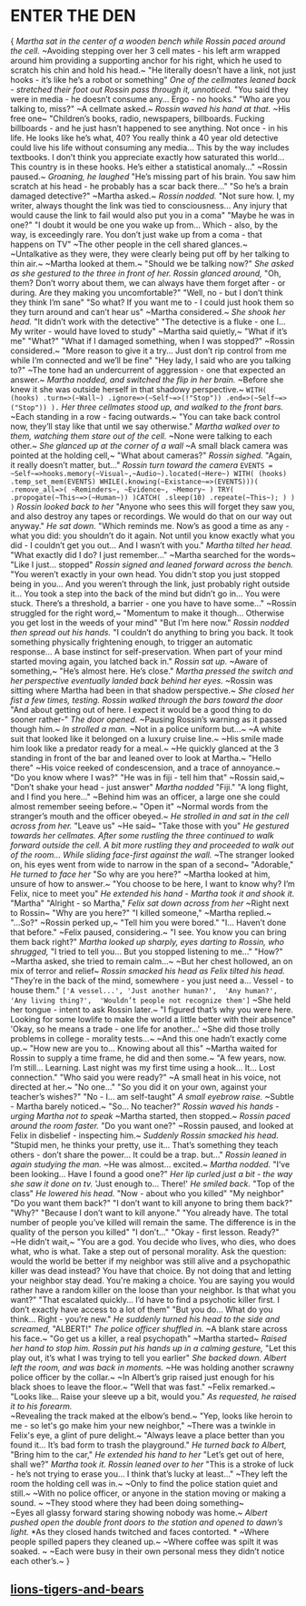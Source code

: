 # ENTER THE DEN
{
*Martha sat in the center of a wooden bench while Rossin paced around the cell.* 
~Avoiding stepping over her 3 cell mates - his left arm wrapped around him providing a supporting anchor for his right, which he used to scratch his chin and hold his head.~
"He literally doesn’t have a link, not just hooks - it’s like he’s a robot or something"
*One of the cellmates leaned back - stretched their foot out* 
*Rossin pass through it, unnoticed.* 
"You said they were in media - he doesn’t consume any... 
Ergo - no hooks."
"Who are you talking to, miss?" 
~A cellmate asked.~
*Rossin waved his hand at that.*
~His free one~ 
"Children’s books, radio, newspapers, billboards. 
Fucking billboards - and he just hasn’t happened to see anything. 
Not once - in his life. 
He looks like he’s what, 40? 
You really think a 40 year old detective could live his life without consuming any media...
This by the way includes textbooks. 
I don’t think you appreciate exactly how saturated this world... 
This country is in these hooks. 
He’s either a statistical anomaly..." 
~Rossin paused.~ 
*Groaning, he laughed* 
"He’s missing part of his brain.
You saw him scratch at his head - he probably has a scar back there..."
"So he’s a brain damaged detective?" 
~Martha asked.~
*Rossin nodded.* 
"Not sure how. 
I, my writer, always thought the link was tied to consciousness... 
Any injury that would cause the link to fail would also put you in a coma"
"Maybe he was in one?"
"I doubt it would be one you wake up from...
Which - also, by the way, is exceedingly rare. 
You don’t just wake up from a coma - that happens on TV"
~The other people in the cell shared glances.~ 
~Untalkative as they were, they were clearly being put off by her talking to thin air.~ 
~Martha looked at them.~
"Should we be talking now?" 
*She asked as she gestured to the three in front of her.*
*Rossin glanced around,* 
"Oh, them? 
Don’t worry about them, we can always have them forget after - or during. 
Are they making you uncomfortable?"
"Well, no - but I don’t think they think I’m sane"
"So what? 
If you want me to - I could just hook them so they turn around and can’t hear us"
~Martha considered.~
*She shook her head.* 
"It didn’t work with the detective"
"The detective is a fluke - one I... 
My writer - would have loved to study"
~Martha said quietly,~
"What if it’s me"
"What?"
"What if I damaged something, when I was stopped?"
~Rossin considered.~ 
"More reason to give it a try... 
Just don’t rip control from me while I’m connected and we’ll be fine"
"Hey lady, I said who are you talking to?" 
~The tone had an undercurrent of aggression - one that expected an answer.~
*Martha nodded, and switched the flip in her brain.* 
~Before she knew it she was outside herself in that shadowy perspective.~
`WITH(
    (hooks)
        .turn=>(~Wall~)
        .ignore=>(~Self~=>(!"Stop"))
        .end=>(~Self~=>("Stop"))
 ).`
*Her three cellmates stood up, and walked to the front bars.* 
~Each standing in a row - facing outwards.~
"You can take back control now, they’ll stay like that until we say otherwise."
*Martha walked over to them, watching them stare out of the cell.* 
~None were talking to each other.~ 
*She glanced up at the corner of a wall* 
~A small black camera was pointed at the holding cell,~ 
"What about cameras?"
*Rossin sighed.* "Again, it really doesn’t matter, but..." 
*Rossin turn toward the camera*
`
EVENTS = ~Self~=>hooks.memory(~Visual~,~Audio~).located(~Here~)
WITH(
    (hooks)
        .temp_set_mem(EVENTS)
        WHILE(.knowing(~Existance~=>(EVENTS)))(
            .remove_all=>(
                ~Reminders~,
                ~Evidence~,
                ~Memory~
                )
            TRY(
                .propogate(~This~=>(~Human~))
            )CATCH(
                .sleep(10)
                .repeate(~This~);
            )
        )
    )
`
*Rossin looked back to her* 
"Anyone who sees this will forget they saw you, and also destroy any tapes or recordings. 
We would do that on our way out anyway." 
*He sat down.*
"Which reminds me.
Now’s as good a time as any - what you did: you shouldn’t do it again. 
Not until you know exactly what you did - I couldn’t get you out... 
And I wasn’t with you."
*Martha tilted her head.*
"What exactly did I do? I just remember..."
~Martha searched for the words~
"Like I just... stopped"
*Rossin signed and leaned forward across the bench.*
"You weren’t exactly in your own head.
You didn't stop you just stopped being in you... 
And you weren’t through the link, just probably right outside it... 
You took a step into the back of the mind but didn’t go in... 
You were stuck. 
There’s a threshold, a barrier - one you have to have some..."
~Rossin struggled for the right word,~ 
"Momentum to make it though... 
Otherwise you get lost in the weeds of your mind"
"But I’m here now."
*Rossin nodded then spread out his hands.* 
"I couldn’t do anything to bring you back. 
It took something physically frightening enough, to trigger an automatic response... 
A base instinct for self-preservation. 
When part of your mind started moving again, you latched back in." 
*Rossin sat up.*
~Aware of something,~ 
"He’s almost here. He’s close."
*Martha pressed the switch and her perspective eventually landed back behind her eyes.* 
~Rossin was sitting where Martha had been in that shadow perspective.~ 
*She closed her fist a few times, testing.* 
*Rossin walked through the bars toward the door*
"And about getting out of here. 
I expect it would be a good thing to do sooner rather-"
*The door opened.* 
~Pausing Rossin’s warning as it passed though him.~ 
*In strolled a man.* 
~Not in a police uniform but...~ 
~A white suit that looked like it belonged on a luxury cruise line.~ 
~His smile made him look like a predator ready for a meal.~ 
~He quickly glanced at the 3 standing in front of the bar and leaned over to look at Martha.~ 
"Hello there" 
~His voice reeked of condescension, and a trace of annoyance.~ 
"Do you know where I was?"
"He was in fiji - tell him that" 
~Rossin said,~ 
"Don’t shake your head - just answer"
*Martha nodded*
"Fiji."
"A long flight, and I find you here..." 
~Behind him was an officer, a large one she could almost remember seeing before.~ 
"Open it"
~Normal words from the stranger’s mouth and the officer obeyed.~ 
*He strolled in and sat in the cell across from her.* 
"Leave us" 
~He said~ 
"Take those with you" 
*He gestured towards her cellmates.* 
*After some rustling the three continued to walk forward outside the cell.* 
*A bit more rustling they and proceeded to walk out of the room...* 
*While sliding face-first against the wall.* 
~The stranger looked on, his eyes went from wide to narrow in the span of a second~ 
"Adorable," 
*He turned to face her* 
"So why are you here?"
~Martha looked at him, unsure of how to answer.~
"You choose to be here, I want to know why? I’m Felix, nice to meet you" 
*He extended his hand - Martha took it and shook it.*
"Martha"
"Alright - so Martha," 
*Felix sat down across from her*
~Right next to Rossin~
"Why are you here?"
"I killed someone," 
~Martha replied.~
"...So?"
~Rossin perked up,~ 
"Tell him you were bored."
"I...
Haven’t done that before." 
~Felix paused, considering.~ 
"I see. 
You know you can bring them back right?"
*Martha looked up sharply, eyes darting to Rossin, who shrugged,* 
"I tried to tell you... 
But you stopped listening to me..."
"How?" 
~Martha asked, she tried to remain calm...~
~But her chest hollowed, an on mix of terror and relief~ 
*Rossin smacked his head as Felix tilted his head.*
"They’re in the back of the mind, somewhere - you just need a...
Vessel - to house them."
`['A vessel...',
'Just another human?', 
'Any human?',
'Any living thing?', 
'Wouldn’t people not recognize them']`
~She held her tongue - intent to ask Rossin later.~
"I figured that’s why you were here. 
Looking for some lowlife to make the world a little better with their absence"
'Okay, so he means a trade - one life for another...' 
~She did those trolly problems in college - morality tests...~ 
~And this one hadn’t exactly come up.~
"How new are you to... 
Knowing about all this"
~Martha waited for Rossin to supply a time frame, he did and then some.~
"A few years, now. 
I’m still... 
Learning. 
Last night was my first time using a hook... 
It... 
Lost connection."
"Who said you were ready?" 
~A small heat in his voice, not directed at her.~
"No one..."
"So you did it on your own, against your teacher’s wishes?"
"No - I... am self-taught"
*A small eyebrow raise.*
~Subtle - Martha barely noticed.~
"So...
No teacher?"
*Rossin waved his hands - urging Martha not to speak*
~Martha started, then stopped.~ 
*Rossin paced around the room faster.*
"Do you want one?"
~Rossin paused, and looked at Felix in disbelief - inspecting him.~ 
*Suddenly Rossin smacked his head.*
"Stupid men, he thinks your pretty, use it... 
That’s something they teach others - don’t share the power... 
It could be a trap. but..." 
*Rossin leaned in again studying the man.* 
~He was almost... excited.~
*Martha nodded.* 
"I’ve been looking... 
Have I found a good one?" 
*Her lip curled just a bit - the way she saw it done on tv.* 
'Just enough to...
There!' 
*He smiled back.*
"Top of the class" 
*He lowered his head.* 
"Now - about who you killed"
"My neighbor"
"Do you want them back?"
"I don’t want to kill anyone to bring them back?"
"Why?"
"Because I don’t want to kill anyone."
"You already have. 
The total number of people you’ve killed will remain the same. 
The difference is in the quality of the person you killed"
"I don’t..."
"Okay - first lesson.
Ready?"
~He didn’t wait,~
"You are a god. 
You decide who lives, who dies, who does what, who is what. 
Take a step out of personal morality. 
Ask the question: would the world be better if my neighbor was still alive and a psychopathic killer was dead instead? 
You have that choice.
By not doing that and letting your neighbor stay dead. 
You're making a choice.
You are saying you would rather have a random killer on the loose than your neighbor. 
Is that what you want?"
"That escalated quickly... 
I’d have to find a psychotic killer first. 
I don’t exactly have access to a lot of them"
"But you do...
What do you think... 
Right - you’re new." 
*He suddenly turned his head to the side and screamed,* 
"ALBERT!" 
*The police officer shuffled in.* 
~A blank stare across his face.~ 
"Go get us a killer, a real psychopath"
~Martha started~ 
*Raised her hand to stop him.* 
*Rossin put his hands up in a calming gesture,* 
"Let this play out, it’s what I was trying to tell you earlier" 
*She backed down.* 
*Albert left the room, and was back in moments.* 
~He was holding another scrawny police officer by the collar.~ 
~In Albert’s grip raised just enough for his black shoes to leave the floor.~
"Well that was fast." 
~Felix remarked.~ 
"Looks like... 
Raise your sleeve up a bit, would you." 
*As requested, he raised it to his forearm.*  
~Revealing the track maked at the elbow’s bend.~ 
"Yep, looks like heroin to me - so let's go make him your new neighbor," 
~There was a twinkle in Felix's eye, a glint of pure delight.~ 
"Always leave a place better than you found it... 
It’s bad form to trash the playground." 
*He turned back to Albert,* 
"Bring him to the car," 
*He extended his hand to her* 
"Let’s get out of here, shall we?" 
*Martha took it.*
*Rossin leaned over to her* 
"This is a stroke of luck - he’s not trying to erase you... 
I think that’s lucky at least..."
~They left the room the holding cell was in.~
~Only to find the police station quiet and still.~
~With no police officer, or anyone in the station moving or making a sound. ~
~They stood where they had been doing something~  
~Eyes all glassy forward staring showing nobody was home.~ 
*Albert pushed open the double front doors to the station and opened to dawn’s light.* 
*As they closed hands twitched and faces contorted. *
~Where people spilled papers they cleaned up.~ 
~Where coffee was spilt it was soaked. ~
~Each were busy in their own personal mess they didn’t notice each other’s.~
}
## [lions-tigers-and-bears](lions-tigers-and-bears.md)
